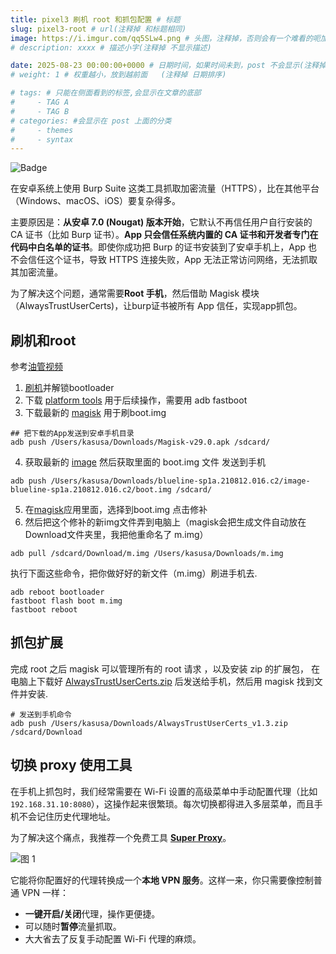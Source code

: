 ```yaml
---
title: pixel3 刷机 root 和抓包配置 # 标题
slug: pixel3-root # url(注释掉 和标题相同)
image: https://i.imgur.com/qq5SLw4.png # 头图，注释掉，否则会有一个难看的呃加载不出来的图片
# description: xxxx # 描述小字(注释掉 不显示描述)

date: 2025-08-23 00:00:00+0000 # 日期时间，如果时间未到，post 不会显示(注释掉 不显示日期)
# weight: 1 # 权重越小，放到越前面   (注释掉 日期排序)

# tags: # 只能在侧面看到的标签,会显示在文章的底部
#     - TAG A
#     - TAG B
# categories: #会显示在 post 上面的分类
#     - themes
#     - syntax
---
```


![Badge](https://hitscounter.dev/api/hit?url=https%3A%2F%2Fb.kill9pid.top%2Fp%2Fpixel3-root&label=&icon=check-all&color=%23198754)

在安卓系统上使用 Burp Suite 这类工具抓取加密流量（HTTPS），比在其他平台（Windows、macOS、iOS）要复杂得多。

主要原因是：**从安卓 7.0 (Nougat) 版本开始**，它默认不再信任用户自行安装的 CA 证书（比如 Burp 证书）。**App 只会信任系统内置的 CA 证书和开发者专门在代码中白名单的证书**。即使你成功把 Burp 的证书安装到了安卓手机上，App 也不会信任这个证书，导致 HTTPS 连接失败，App 无法正常访问网络，无法抓取其加密流量。

为了解决这个问题，通常需要**Root 手机**，然后借助 Magisk 模块（AlwaysTrustUserCerts)，让burp证书被所有 App 信任，实现app抓包。
## 刷机和root
参考[油管视频](https://www.youtube.com/watch?v=TJBMmuMp9ZM)
1. [刷机](https://flash.android.com/build/8618562?target=blueline-user&signed=true&forceFlash=true&wipe=true&disableVerity=true&disableVerification=true)并解锁bootloader 
2. 下载 [platform tools](https://developer.android.com/tools/releases/platform-tools?hl=zh-cn#downloads) 用于后续操作，需要用 adb fastboot
3. 下载最新的 [magisk](https://github.com/topjohnwu/Magisk/releases/) 用于刷boot.img

```
## 把下载的App发送到安卓手机目录
adb push /Users/kasusa/Downloads/Magisk-v29.0.apk /sdcard/
```

4. 获取最新的 [image](https://developers.google.com/android/images?hl=zh-cn#blueline) 然后获取里面的 boot.img 文件 发送到手机

```
adb push /Users/kasusa/Downloads/blueline-sp1a.210812.016.c2/image-blueline-sp1a.210812.016.c2/boot.img /sdcard/
```
5. 在[magisk](https://github.com/topjohnwu/Magisk/releases/)应用里面，选择到boot.img 点击修补
6. 然后把这个修补的新img文件弄到电脑上（magisk会把生成文件自动放在Download文件夹里，我把他重命名了 m.img）

```
adb pull /sdcard/Download/m.img /Users/kasusa/Downloads/m.img
```
执行下面这些命令，把你做好好的新文件（m.img）刷进手机去.

```
adb reboot bootloader
fastboot flash boot m.img
fastboot reboot
```

## 抓包扩展

完成 root 之后 magisk 可以管理所有的 root 请求 ，以及安装 zip 的扩展包，
在电脑上下载好 [AlwaysTrustUserCerts.zip](https://github.com/NVISOsecurity/AlwaysTrustUserCerts/releases) 后发送给手机，然后用 magisk 找到文件并安装.

```
# 发送到手机命令
adb push /Users/kasusa/Downloads/AlwaysTrustUserCerts_v1.3.zip /sdcard/Download  
```


## 切换 proxy 使用工具
在手机上抓包时，我们经常需要在 Wi-Fi 设置的高级菜单中手动配置代理（比如 `192.168.31.10:8080`），这操作起来很繁琐。每次切换都得进入多层菜单，而且手机不会记住历史代理地址。

为了解决这个痛点，我推荐一个免费工具 **[Super Proxy](https://superproxy.cc/)**。

![图 1](https://i.imgur.com/5oaFVrh.png)  

它能将你配置好的代理转换成一个**本地 VPN 服务**。这样一来，你只需要像控制普通 VPN 一样：

- **一键开启/关闭**代理，操作更便捷。
- 可以随时**暂停**流量抓取。
- 大大省去了反复手动配置 Wi-Fi 代理的麻烦。